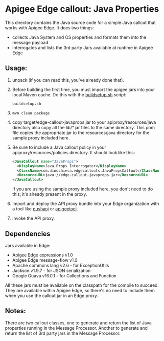 # Apigee Edge callout: Java Properties

This directory contains the Java source code for a simple Java callout that
works with Apigee Edge. It does two things:  
* collects Java System and OS properties and formats them into the message payload
* interrogates and lists the 3rd party Jars available at runtime in Apigee Edge

## Usage:

1. unpack (if you can read this, you've already done that).

2. Before building the first time, you must import the apigee jars into your local Maven cache.
   Do this with the [buildsetup.sh](buildsetup.sh) script:
   ```
   buildsetup.sh
   ```

3. ```mvn clean package```

4. copy target/edge-callout-javaprops.jar to your apiproxy/resources/java directory
   also copy all the lib/*.jar files to the same directory.
   This pom file copies the appropriate jar to the resources/java directory for
   the sample proxy included here. 

5. Be sure to include a Java callout policy in your
   apiproxy/resources/policies directory. It should look like
   this:
    ```xml
    <JavaCallout name="JavaProps">
      <DisplayName>Java Props Interrogator</DisplayName>
      <ClassName>com.dinochiesa.edgecallouts.JavaPropsCallout</ClassName>
      <ResourceURL>java://edge-callout-javaprops.jar</ResourceURL>
    </JavaCallout>
   ```
   If you are using [the sample proxy](../bundle) included here, you don't need to do this; it's already present in the proxy. 
   
6. Import and deploy the API proxy bundle into your Edge organization with a tool like [pushapi](https://github.com/carloseberhardt/apiploy) or [apigeetool](https://github.com/apigee/apigeetool-node).

7. invoke the API proxy.


## Dependencies

Jars available in Edge: 
* Apigee Edge expressions v1.0
* Apigee Edge message-flow v1.0
* Apache commons lang v2.6 - for ExceptionUtils
* Jackson v1.9.7 - for JSON serialization
* Google Guava v16.0.1 - for Collections and Function

All these jars must be available on the classpath for the compile to
succeed. They are available within Apigee Edge, so there's no need to
include them when you use the callout jar in an Edge proxy.


## Notes:

There are two callout classes, one to generate and return the list of Java properties running in the Message Processor.  Another to generate and return the list of 3rd party jars in the Message Processor.


